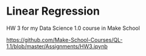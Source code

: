 # Linear Regression
HW 3 for my Data Science 1.0 course in Make School

https://github.com/Make-School-Courses/QL-1.1/blob/master/Assignments/HW3.ipynb
